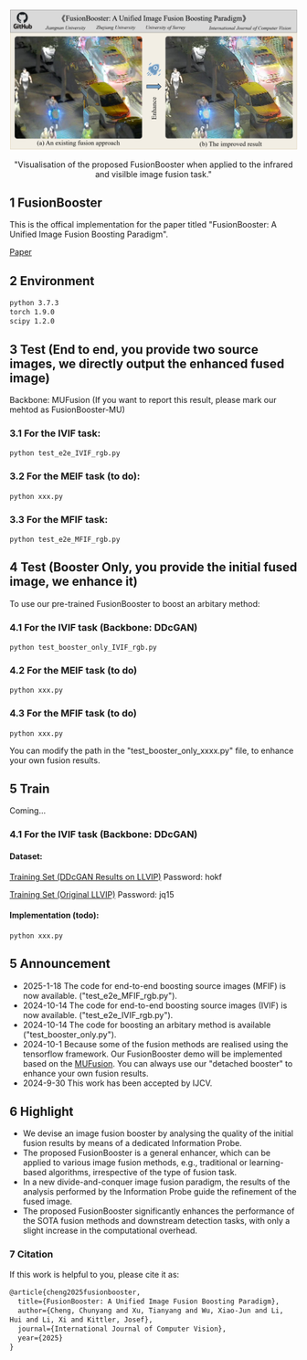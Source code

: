 <div align="center">
  <img src="Figs/Result_1.png" width="1000px" />
  <p>"Visualisation of the proposed FusionBooster when applied to the infrared and visilble image fusion task."</p>
</div>

## 1 FusionBooster
This is the offical implementation for the paper titled "FusionBooster: A Unified Image Fusion Boosting Paradigm".

[Paper](https://arxiv.org/abs/2305.05970)


## 2 Environment
```
python 3.7.3
torch 1.9.0
scipy 1.2.0
```
## 3 Test (End to end, you provide two source images, we directly output the enhanced fused image)

Backbone: MUFusion (If you want to report this result, please mark our mehtod as FusionBooster-MU)

### 3.1 For the IVIF task:
```
python test_e2e_IVIF_rgb.py
```

### 3.2 For the MEIF task (to do):

```
python xxx.py
```

### 3.3 For the MFIF task:

```
python test_e2e_MFIF_rgb.py
```

## 4 Test (Booster Only, you provide the initial fused image, we enhance it)

To use our pre-trained FusionBooster to boost an arbitary method:

### 4.1 For the IVIF task (Backbone: DDcGAN)

```
python test_booster_only_IVIF_rgb.py
```

### 4.2 For the MEIF task (to do)

```
python xxx.py
```

### 4.3 For the MFIF task (to do)

```
python xxx.py
```

You can modify the path in the "test_booster_only_xxxx.py" file, to enhance your own fusion results. 

## 5 Train
Coming...

### 4.1 For the IVIF task (Backbone: DDcGAN)

#### Dataset:
[Training Set (DDcGAN Results on LLVIP)](https://pan.baidu.com/s/1X58UeWpLSBiFMlRi6pFOLw?pwd=hokf) Password: hokf

[Training Set (Original LLVIP)](https://pan.baidu.com/s/1_I707esOlERfyMiUOzuZQg?pwd=jq15) Password: jq15

#### Implementation (todo):
```
python xxx.py
```

## 5 Announcement
- 2025-1-18 The code for end-to-end boosting source images (MFIF) is now available. ("test_e2e_MFIF_rgb.py").
- 2024-10-14 The code for end-to-end boosting source images (IVIF) is now available. ("test_e2e_IVIF_rgb.py").
- 2024-10-14 The code for boosting an arbitary method is available ("test_booster_only.py").
- 2024-10-1 Because some of the fusion methods are realised using the tensorflow framework. Our FusionBooster demo will be implemented based on the [MUFusion](https://github.com/AWCXV/MUFusion). You can always use our "detached booster" to enhance your own fusion results. 
- 2024-9-30 This work has been accepted by IJCV.

## 6 Highlight
- We devise an image fusion booster by analysing the quality of the initial fusion results by means of a dedicated Information Probe.
- The proposed FusionBooster is a general enhancer, which can be applied to various image fusion methods, e.g., traditional or learning-based algorithms, irrespective of the type of fusion task.
- In a new divide-and-conquer image fusion paradigm, the results of the analysis performed by the Information Probe guide the refinement of the fused image.
- The proposed FusionBooster significantly enhances the performance of the SOTA fusion methods and downstream detection tasks, with only a slight increase in the computational overhead.

### 7 Citation
If this work is helpful to you, please cite it as:
```
@article{cheng2025fusionbooster,
  title={FusionBooster: A Unified Image Fusion Boosting Paradigm},
  author={Cheng, Chunyang and Xu, Tianyang and Wu, Xiao-Jun and Li, Hui and Li, Xi and Kittler, Josef},
  journal={International Journal of Computer Vision},
  year={2025}
}
```


